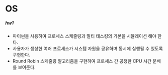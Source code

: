 # OS
##### hw1
- 파이썬을 사용하여 프로세스 스케줄링과 멀티 태스킹의 기본을 시뮬레이션 해야 한다. 
- 사용자가 생성한 여러 프로세스가 시스템 자원을 공유하며 동시에 실행될 수 있도록 구현한다.
- Round Robin 스케줄링 알고리즘을 구현하여 프로세스 간 공정한 CPU 시간 분배를 보여준다.
